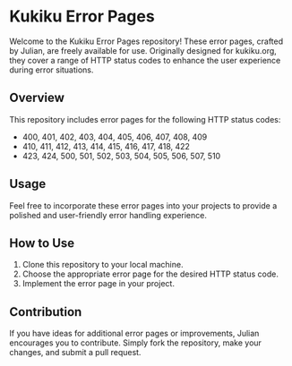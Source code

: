 # Kukiku Error Pages

Welcome to the Kukiku Error Pages repository! These error pages, crafted by Julian, are freely available for use. Originally designed for kukiku.org, they cover a range of HTTP status codes to enhance the user experience during error situations.

## Overview

This repository includes error pages for the following HTTP status codes:

- 400, 401, 402, 403, 404, 405, 406, 407, 408, 409
- 410, 411, 412, 413, 414, 415, 416, 417, 418, 422
- 423, 424, 500, 501, 502, 503, 504, 505, 506, 507, 510

## Usage

Feel free to incorporate these error pages into your projects to provide a polished and user-friendly error handling experience.

## How to Use

1. Clone this repository to your local machine.
2. Choose the appropriate error page for the desired HTTP status code.
3. Implement the error page in your project.

## Contribution

If you have ideas for additional error pages or improvements, Julian encourages you to contribute. Simply fork the repository, make your changes, and submit a pull request.